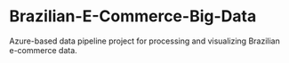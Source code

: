 # Brazilian-E-Commerce-Big-Data
Azure-based data pipeline project for processing and visualizing Brazilian e-commerce data.
